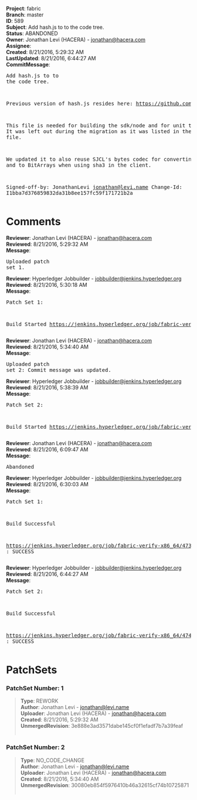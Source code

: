 <strong>Project</strong>: fabric<br><strong>Branch</strong>: master<br><strong>ID</strong>: 589<br><strong>Subject</strong>: Add hash.js to to the code tree.<br><strong>Status</strong>: ABANDONED<br><strong>Owner</strong>: Jonathan Levi (HACERA) - jonathan@hacera.com<br><strong>Assignee</strong>:<br><strong>Created</strong>: 8/21/2016, 5:29:32 AM<br><strong>LastUpdated</strong>: 8/21/2016, 6:44:27 AM<br><strong>CommitMessage</strong>:<br><pre>Add hash.js to to the code tree.

Previous version of hash.js resides here: https://github.com/hyperledger/fabric/tree/master/sdk/node/lib.

This file is needed for building the sdk/node and for unit testing. It
was left out during the migration as it was listed in the .gitignore file.

We updated it to also reuse SJCL's bytes codec for converting
from and to BitArrays when using sha3 in the client.

Signed-off-by: JonathanLevi <jonathan@levi.name>
Change-Id: I1bba7d376859832da31b8ee157fc59f171721b2a
</pre><h1>Comments</h1><strong>Reviewer</strong>: Jonathan Levi (HACERA) - jonathan@hacera.com<br><strong>Reviewed</strong>: 8/21/2016, 5:29:32 AM<br><strong>Message</strong>: <pre>Uploaded patch set 1.</pre><strong>Reviewer</strong>: Hyperledger Jobbuilder - jobbuilder@jenkins.hyperledger.org<br><strong>Reviewed</strong>: 8/21/2016, 5:30:18 AM<br><strong>Message</strong>: <pre>Patch Set 1:

Build Started https://jenkins.hyperledger.org/job/fabric-verify-x86_64/473/</pre><strong>Reviewer</strong>: Jonathan Levi (HACERA) - jonathan@hacera.com<br><strong>Reviewed</strong>: 8/21/2016, 5:34:40 AM<br><strong>Message</strong>: <pre>Uploaded patch set 2: Commit message was updated.</pre><strong>Reviewer</strong>: Hyperledger Jobbuilder - jobbuilder@jenkins.hyperledger.org<br><strong>Reviewed</strong>: 8/21/2016, 5:38:39 AM<br><strong>Message</strong>: <pre>Patch Set 2:

Build Started https://jenkins.hyperledger.org/job/fabric-verify-x86_64/474/</pre><strong>Reviewer</strong>: Jonathan Levi (HACERA) - jonathan@hacera.com<br><strong>Reviewed</strong>: 8/21/2016, 6:09:47 AM<br><strong>Message</strong>: <pre>Abandoned</pre><strong>Reviewer</strong>: Hyperledger Jobbuilder - jobbuilder@jenkins.hyperledger.org<br><strong>Reviewed</strong>: 8/21/2016, 6:30:03 AM<br><strong>Message</strong>: <pre>Patch Set 1:

Build Successful 

https://jenkins.hyperledger.org/job/fabric-verify-x86_64/473/ : SUCCESS</pre><strong>Reviewer</strong>: Hyperledger Jobbuilder - jobbuilder@jenkins.hyperledger.org<br><strong>Reviewed</strong>: 8/21/2016, 6:44:27 AM<br><strong>Message</strong>: <pre>Patch Set 2:

Build Successful 

https://jenkins.hyperledger.org/job/fabric-verify-x86_64/474/ : SUCCESS</pre><h1>PatchSets</h1><h3>PatchSet Number: 1</h3><blockquote><strong>Type</strong>: REWORK<br><strong>Author</strong>: Jonathan Levi - jonathan@levi.name<br><strong>Uploader</strong>: Jonathan Levi (HACERA) - jonathan@hacera.com<br><strong>Created</strong>: 8/21/2016, 5:29:32 AM<br><strong>UnmergedRevision</strong>: 3e888e3ad3571dabe145cf0f1efadf7b7a39feaf<br><br></blockquote><h3>PatchSet Number: 2</h3><blockquote><strong>Type</strong>: NO_CODE_CHANGE<br><strong>Author</strong>: Jonathan Levi - jonathan@levi.name<br><strong>Uploader</strong>: Jonathan Levi (HACERA) - jonathan@hacera.com<br><strong>Created</strong>: 8/21/2016, 5:34:40 AM<br><strong>UnmergedRevision</strong>: 30080eb854f5976410b46a32615cf74b10725871<br><br></blockquote>